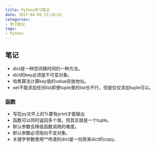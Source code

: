 ```yaml
---
title: Python学习笔记
date: 2017-04-09 13:10:51
categories:
- 学习笔记
tags:
- Python
---
```

## 笔记
- dict是一种空间换时间的一种方法。
- dict的key必须是不可变对象。
- 哈希算法计算key值的value存放地址。
- set不能添加任何list即使tuple里的list也不行，但是仅仅添加tuple可以。

### 函数
- 写在py文件上的%要有print才能输出
- 函数可以同时返回多个值，但其实就是一个tuple。
- 默认参数会降低函数调用的难度。
- 默认参数必须指向不变对象。
- 关键字参数使用**传递的dict是一份原来dict的copy。